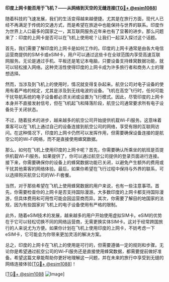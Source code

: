 **印度上网卡能否用于飞机？——从网络到天空的无缝连接[[TG💪+ @esim1088](https://t.me/s/esim1088)]**

随着科技的飞速发展，我们的生活变得越来越便捷。尤其是在旅行方面，现代人已经不再满足于传统的交通方式，而是希望在旅途中也能保持与世界的联系。印度作为世界上人口最多的国家之一，其互联网服务近年来也有了显著的进步。那么问题来了：印度的上网卡是否可以在飞机上使用呢？让我们一起深入探讨这个话题。

首先，我们需要了解印度的上网卡是如何工作的。印度的上网卡通常是由各大电信运营商提供的SIM卡或eSIM卡，用户可以通过这些卡在全球范围内享受高速互联网服务。无论是通过手机、平板还是笔记本电脑，只要设备支持蜂窝数据功能，就可以轻松接入网络。这种灵活性使得印度的上网卡成为许多旅行者和商务人士的理想选择。

然而，当涉及到飞机上的使用时，情况就变得复杂起来。航空公司对电子设备的使用有着严格的规定，尤其是涉及到无线电波的设备。飞机在高空飞行时，任何可能干扰导航系统的电子设备都必须关闭或设置为飞行模式。因此，尽管印度的上网卡本身并不直接发射信号，但在飞机起飞和降落阶段，航空公司通常要求所有电子设备处于关闭状态。

不过，随着技术的进步，越来越多的航空公司开始提供机载Wi-Fi服务。这意味着乘客可以在飞机上通过自己的设备连接到航空公司的网络，享受有限的互联网访问。在这种情况下，印度的上网卡仍然可以发挥作用，但需要确保设备连接的是航空公司的Wi-Fi网络，而不是直接使用蜂窝数据。

那么，如何在飞机上使用印度的上网卡呢？首先，你需要确认所乘坐的航班是否提供机载Wi-Fi服务。如果提供了，你可以通过航空公司提供的登录页面进行连接。接下来，你需要确保你的设备上的蜂窝数据功能已关闭，以避免产生额外的费用或干扰其他乘客的网络体验。最后，如果你希望在飞行过程中保持与外界的联系，可以选择购买航空公司的Wi-Fi套餐。

当然，对于那些希望在飞机上使用蜂窝数据的用户来说，也有一些注意事项。首先，你需要检查你的上网卡是否支持国际漫游。大多数印度的上网卡都支持国际漫游，但具体费用和可用性可能会因运营商而异。其次，你需要了解目的地国家的法规，因为有些国家对飞机上的电子设备使用有严格的限制。

此外，随着eSIM技术的发展，越来越多的用户开始使用虚拟SIM卡。eSIM的优势在于它可以轻松切换不同的网络运营商，无需更换实体SIM卡。这对于经常跨国旅行的人来说尤为方便。如果你计划在飞机上使用印度的上网卡，不妨考虑一下eSIM卡，它可能会为你带来更加灵活的解决方案。

总之，印度的上网卡在飞机上的使用是可行的，但需要遵循一定的规则和步骤。无论你是希望通过航空公司的Wi-Fi服务还是直接使用蜂窝数据，都需要提前做好准备。希望这篇文章能帮助你更好地理解这一问题，并在未来的旅行中享受到无缝的网络连接体验[[TG💪+ @esim1088](https://t.me/s/esim1088)]！

[[TG💪+ @esim1088](https://t.me/s/esim1088) ![Image](https://i.postimg.cc/4NQfJmqS/Snipaste-2025-05-13-00-14-12.png)]